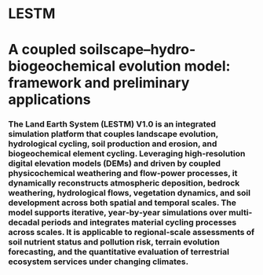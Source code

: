 # LESTM

# A coupled soilscape–hydro-biogeochemical evolution model: framework and preliminary applications

### The Land Earth System (LESTM) V1.0 is an integrated simulation platform that couples landscape evolution, hydrological cycling, soil production and erosion, and biogeochemical element cycling. Leveraging high‐resolution digital elevation models (DEMs) and driven by coupled physicochemical weathering and flow‐power processes, it dynamically reconstructs atmospheric deposition, bedrock weathering, hydrological flows, vegetation dynamics, and soil development across both spatial and temporal scales. The model supports iterative, year‐by‐year simulations over multi‐decadal periods and integrates material cycling processes across scales. It is applicable to regional‐scale assessments of soil nutrient status and pollution risk, terrain evolution forecasting, and the quantitative evaluation of terrestrial ecosystem services under changing climates.
